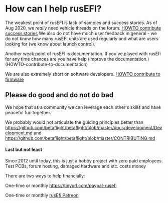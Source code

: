 
# How can I help rusEFI?

The weakest point of rusEFI is lack of samples and success stories. As of Aug 2020, we _really_ need vehicle threads on the forum.
[HOWTO contribute success stories](HOWTO-contribute-success-stories)
We also do not have much user feedback in general - we do not know how many rusEFI units are used regularly and what are users looking for (we know about launch control).

Another weak point of rusEFI is documentation. If you've played with rusEfi for any time chances are you have help (improve the documentation.) (HOWTO-contribute-to-documentation)


We are also extremely short on software developers. [HOWTO contribute to firmware](HOWTO-contribute-to-firmware)


## Please do good and do not do bad

We hope that as a community we can leverage each other's skills and have peaceful fun together.

We probably would not articulate the guiding principles better than https://github.com/betaflight/betaflight/blob/master/docs/development/Development.md and https://github.com/betaflight/betaflight/blob/master/CONTRIBUTING.md

#### Last but not least

Since 2012 until today, this is just a hobby project with zero paid employees. Test PCBs, forum hosting, damaged hardware and etc. costs money

There are two ways to help financially: 

One-time or monthly https://tinyurl.com/paypal-rusefi  

One-time or monthly [rusEfi Patreon](https://www.patreon.com/rusefi)   
